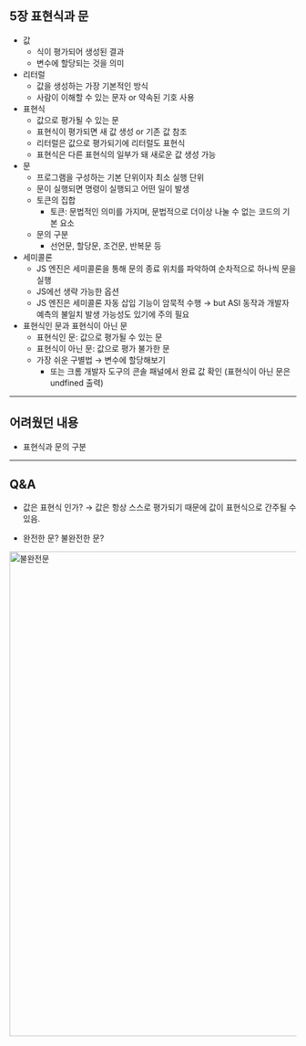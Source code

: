 ## 5장 표현식과 문

- 값
  - 식이 평가되어 생성된 결과
  - 변수에 할당되는 것을 의미
- 리터럴
  - 값을 생성하는 가장 기본적인 방식
  - 사람이 이해할 수 있는 문자 or 약속된 기호 사용
- 표현식
  - 값으로 평가될 수 있는 문
  - 표현식이 평가되면 새 값 생성 or 기존 값 참조
  - 리터럴은 값으로 평가되기에 리터럴도 표현식
  - 표현식은 다른 표현식의 일부가 돼 새로운 값 생성 가능
- 문
  - 프로그램을 구성하는 기본 단위이자 최소 실행 단위
  - 문이 실행되면 명령이 실행되고 어떤 일이 발생
  - 토큰의 집합
    - 토큰: 문법적인 의미를 가지며, 문법적으로 더이상 나눌 수 없는 코드의 기본 요소
  - 문의 구분
    - 선언문, 할당문, 조건문, 반복문 등
- 세미콜론
  - JS 엔진은 세미콜론을 통해 문의 종료 위치를 파악하여 순차적으로 하나씩 문을 실행
  - JS에선 생략 가능한 옵션
  - JS 엔진은 세미콜론 자동 삽입 기능이 암묵적 수행 → but ASI 동작과 개발자 예측의 불일치 발생 가능성도 있기에 주의 필요
- 표현식인 문과 표현식이 아닌 문
  - 표현식인 문: 값으로 평가될 수 있는 문
  - 표현식이 아닌 문: 값으로 평가 불가한 문
  - 가장 쉬운 구별법 → 변수에 할당해보기
    - 또는 크롬 개발자 도구의 콘솔 패널에서 완료 값 확인 (표현식이 아닌 문은 undfined 출력)
---

## 어려웠던 내용

- 표현식과 문의 구분

---

## Q&A

- 값은 표현식 인가?
  → 값은 항상 스스로 평가되기 때문에 값이 표현식으로 간주될 수 있음.

- 완전한 문? 불완전한 문?
<img width="849" alt="불완전문" src="https://github.com/user-attachments/assets/eb748606-cd74-494e-a6b7-07f935419df5">

